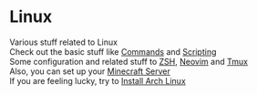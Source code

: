# Linux
Various stuff related to Linux  
Check out the basic stuff like [Commands](./Commands.md) and [Scripting](./Scripting.md)  
Some configuration and related stuff to [ZSH](./ZSH.md), [Neovim](./Neovim.md) and [Tmux](./Tmux.md)  
Also, you can set up your [Minecraft Server](./MinecraftServer.md)  
If you are feeling lucky, try to [Install Arch Linux](./Arch.md)  

